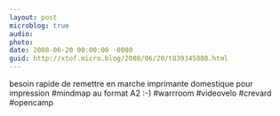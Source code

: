 ```yaml
---
layout: post
microblog: true
audio: 
photo: 
date: 2008-06-20 00:00:00 -0000
guid: http://xtof.micro.blog/2008/06/20/t839345808.html
---
```

besoin rapide de remettre en marche imprimante domestique pour impression #mindmap au format A2 :-) #warrroom #videovelo #crevard #opencamp
